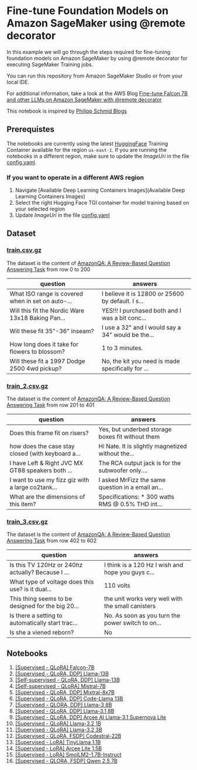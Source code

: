 # Fine-tune Foundation Models on Amazon SageMaker using @remote decorator

In this example we will go through the steps required for fine-tuning foundation models on Amazon SageMaker by using @remote decorator for executing SageMaker Training jobs.

You can run this repository from Amazon SageMaker Studio or from your local IDE.

For additional information, take a look at the AWS Blog [Fine-tune Falcon 7B and other LLMs on Amazon SageMaker with @remote decorator](https://aws.amazon.com/blogs/machine-learning/fine-tune-falcon-7b-and-other-llms-on-amazon-sagemaker-with-remote-decorator/)

This notebook is inspired by [Philipp Schmid Blogs](https://www.philschmid.de/)

## Prerequistes

The notebooks are currently using the latest [HuggingFace](https://github.com/aws/deep-learning-containers/blob/master/available_images.md) Training Container available for the region `us-east-1`. If you are running the notebooks in a different region, make sure to update the *ImageUri* in the file [config.yaml](./config.yaml).

### If you want to operate in a different AWS region

1. Navigate [Available Deep Learning Containers Images](Available Deep Learning Containers Images)
2. Select the right Hugging Face TGI container for model training based on your selected region
3. Update *ImageUri* in the file [config.yaml](./config.yaml)

## Dataset

### [train.csv.gz](./train.csv.gz)

The dataset is the content of [AmazonQA: A Review-Based Question Answering Task](https://github.com/amazonqa/amazonqa?tab=readme-ov-file) from row 0 to 200

| question | answers |
|-------|-------|
| What ISO range is covered when in set on auto-... | I believe it is 12800 or 25600 by default. I s... |
| Will this fit the Nordic Ware 13x18 Baking Pan...	| YES!!! I purchased both and I was a bit conc... |
| Will these fit 35"-36" inseam? | I use a 32" and I would say a 34" would be the... |
| How long does it take for flowers to blossom? | 1 to 3 minutes. |
| Will these fit a 1997 Dodge 2500 4wd pickup? | No, the kit you need is made specifically for ... |


### [train_2.csv.gz](./train_2.csv.gz)

The dataset is the content of [AmazonQA: A Review-Based Question Answering Task](https://github.com/amazonqa/amazonqa?tab=readme-ov-file) from row 201 to 401

| question | answers |
|-------|-------|
| Does this frame fit on risers? | Yes, but underbed storage boxes fit without them |
| how does the case stay closed (with keyboard a...	| Hi Nate. It is slightly magnetized without the... |
| I have Left & Right JVC MX GT88 speakers both ...	| The RCA output jack is for the subwoofer only.... |
| I want to use my fizz giz with a large co2tank...	| I asked MrFizz the same question in a email an... |
| What are the dimensions of this item?	| Specifications: * 300 watts RMS @ 0.5% THD int... |

### [train_3.csv.gz](./train_3.csv.gz)

The dataset is the content of [AmazonQA: A Review-Based Question Answering Task](https://github.com/amazonqa/amazonqa?tab=readme-ov-file) from row 402 to 602

| question | answers |
|-------|-------|
| Is this TV 120Hz or 240hz actually? Because I ...	| I think is a 120 Hz I wish and hope you guys c... |
| What type of voltage does this use? is it dual...	| 110 volts |
| This thing seems to be designed for the big 20...	| the unit works very well with the small canisters |
| Is there a setting to automatically start trac...	| No. As soon as you turn the power switch to on... |
| Is she a viened reborn? | No |

## Notebooks

1. [[Supervised - QLoRA] Falcon-7B](./falcon-7b-qlora-remote-decorator_qa.ipynb)
2. [[Supervised - QLoRA, DDP] Llama-13B](./llama-13b-qlora-ddp-remote-decorator_qa.ipynb)
3. [[Self-supervised - QLoRA, DDP] Llama-13B](./llama-13b-qlora-ddp-remote-decorator_selfsupervised.ipynb)
4. [[Self-supervised - QLoRA] Mistral-7B](./mistral-7b-qlora-remote-decorator_selfsupervised.ipynb)
5. [[Supervised - QLoRA, DDP] Mixtral-8x7B](./mixtral-8x7b-qlora-ddp-remote-decorator_qa.ipynb)
6. [[Supervised - QLoRA, DDP] Code-Llama 13B](./code-llama-13b-qlora-ddp-remote-decorator.ipynb)
7. [[Supervised - QLORA, DDP] Llama-3 8B](./llama-3-8b-qlora-ddp-remote-decorator_qa.ipynb)
8. [[Supervised - QLoRA, DDP] Llama-3.1 8B](./llama-3.1-8b-qlora-ddp-remote-decorator_qa.ipynb)
9. [[Supervised - QLoRA, DDP] Arcee AI Llama-3.1 Supernova Lite](./arcee-ai-llama-3.1-supernova-lite-qlora-ddp-remote-decorator_qa.ipynb)
10. [[Supervised - QLoRA] Llama-3.2 1B](./llama-3.2-1b-qlora-remote-decorator_qa.ipynb)
11. [[Supervised - QLoRA] Llama-3.2 3B](./llama-3.2-3b-qlora-remote-decorator_qa.ipynb)
12. [[Supervised - QLoRA, FSDP] Codestral-22B](./codestral-22b-fsdp-qlora-remote-decorator_qa.ipynb)
13. [[Supervised - LoRA] TinyLlama 1.1B](./tiny-llama-1.1b-lora-remote-decorator_qa.ipynb)
14. [[Supervised - LoRA] Arcee Lite 1.5B](./arcee-ai-arcee-lite-1.5b-lora-remote-decorator_qa.ipynb)
15. [[Supervised - LoRA] SmolLM2-1.7B-Instruct](./smollm2-1.7b-lora-remote-decorator_qa.ipynb)
16. [[Supervised - QLORA, FSDP] Qwen 2.5 7B](./qwen-2.5-7b-qlora-fsdp-remote-decorator_qa.ipynb)